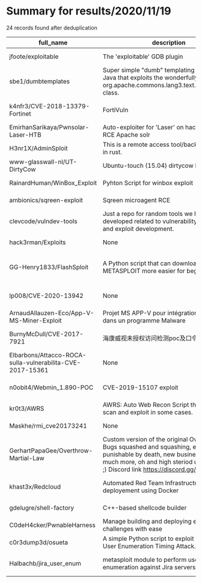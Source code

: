 
# Summary for results/2020/11/19
    
24 records found after deduplication

| full_name | description | html_url | matched_list | matched_count | pushed_at | size | stargazers_count | language | forks_count | vul_ids |
|-----------------------------------------------------------|--------------------------------------------------------------------------------------------------------------------------------------------------------------------------------------------------------------------|------------------------------------------------------------------------------|--------------------------------------------|-----------------|---------------------------|--------|--------------------|------------|---------------|--------------------|
| jfoote/exploitable | The 'exploitable' GDB plugin | https://github.com/jfoote/exploitable | ['exploit'] | 1 | 2020-11-19 15:00:42+00:00 | 316 | 542 | Python | 107 | [] |
| sbe1/dumbtemplates | Super simple "dumb" templating system for Java that exploits the wonderfully simple org.apache.commons.lang3.text.StrSubstitutor class. | https://github.com/sbe1/dumbtemplates | ['exploit'] | 1 | 2020-11-19 11:46:12+00:00 | 14 | 1 | Java | 0 | [] |
| k4nfr3/CVE-2018-13379-Fortinet | FortiVuln | https://github.com/k4nfr3/CVE-2018-13379-Fortinet | ['cve-2'] | 1 | 2020-11-19 21:35:00+00:00 | 67 | 2 | Python | 0 | ['CVE-2018-13379'] |
| EmirhanSarikaya/Pwnsolar-Laser-HTB | Auto-exploiter for 'Laser' on hackthebox _ RCE Apache solr | https://github.com/EmirhanSarikaya/Pwnsolar-Laser-HTB | ['exploit', 'rce'] | 2 | 2020-11-19 14:45:49+00:00 | 6003 | 0 | Python | 0 | [] |
| H3nr1X/AdminSploit | This is a remote access tool/backdoor written in rust. | https://github.com/H3nr1X/AdminSploit | ['sploit'] | 1 | 2020-11-19 18:17:09+00:00 | 73 | 5 | Rust | 0 | [] |
| www-glasswall-nl/UT-DirtyCow | Ubuntu-touch (15.04) dirtycow PoC | https://github.com/www-glasswall-nl/UT-DirtyCow | ['exploit'] | 1 | 2020-11-19 12:17:39+00:00 | 30 | 0 | C | 0 | [] |
| RainardHuman/WinBox_Exploit | Pyhton Script for winbox exploit | https://github.com/RainardHuman/WinBox_Exploit | ['exploit'] | 1 | 2020-11-19 09:28:03+00:00 | 6 | 0 | Python | 0 | [] |
| ambionics/sqreen-exploit | Sqreen microagent RCE | https://github.com/ambionics/sqreen-exploit | ['exploit', 'rce'] | 2 | 2020-11-19 08:59:31+00:00 | 7 | 1 | JavaScript | 1 | [] |
| clevcode/vulndev-tools | Just a repo for random tools we have developed related to vulnerability research and exploit development. | https://github.com/clevcode/vulndev-tools | ['exploit'] | 1 | 2020-11-19 17:59:46+00:00 | 6125 | 20 | Shell | 0 | [] |
| hack3rman/Exploits | None | https://github.com/hack3rman/Exploits | ['exploit'] | 1 | 2020-11-19 02:27:08+00:00 | 1996 | 0 | | 0 | [] |
| GG-Henry1833/FlashSploit | A Python script that can download METASPLOIT more easier for beginners | https://github.com/GG-Henry1833/FlashSploit | ['metasploit module OR payload', 'sploit'] | 2 | 2020-11-19 02:17:26+00:00 | 9 | 0 | Shell | 0 | [] |
| lp008/CVE-2020-13942 | None | https://github.com/lp008/CVE-2020-13942 | ['cve-2'] | 1 | 2020-11-19 01:57:11+00:00 | 8 | 5 | | 0 | ['CVE-2020-13942'] |
| ArnaudAllauzen-Eco/App-V-MS-Miner-Exploit | Projet MS APP-V pour intégration d'un miner dans un programme Malware | https://github.com/ArnaudAllauzen-Eco/App-V-MS-Miner-Exploit | ['exploit'] | 1 | 2020-11-19 12:13:41+00:00 | 363 | 0 | Assembly | 0 | [] |
| BurnyMcDull/CVE-2017-7921 | 海康威视未授权访问检测poc及口令爆破 | https://github.com/BurnyMcDull/CVE-2017-7921 | ['cve poc', 'cve-2'] | 2 | 2020-11-19 08:58:04+00:00 | 5 | 24 | Go | 2 | ['CVE-2017-7921'] |
| Elbarbons/Attacco-ROCA-sulla-vulnerabilita-CVE-2017-15361 | None | https://github.com/Elbarbons/Attacco-ROCA-sulla-vulnerabilita-CVE-2017-15361 | ['cve-2'] | 1 | 2020-11-19 18:11:41+00:00 | 38 | 0 | Python | 0 | ['CVE-2017-15361'] |
| n0obit4/Webmin_1.890-POC | CVE-2019-15107 exploit | https://github.com/n0obit4/Webmin_1.890-POC | ['cve poc', 'exploit'] | 2 | 2020-11-19 22:32:11+00:00 | 43 | 2 | Python | 0 | ['CVE-2019-15107'] |
| kr0t3/AWRS | AWRS: Auto Web Recon Script that enum, scan and exploit in some cases. | https://github.com/kr0t3/AWRS | ['exploit'] | 1 | 2020-11-19 20:41:08+00:00 | 22 | 0 | Shell | 1 | [] |
| Maskhe/rmi_cve20173241 | None | https://github.com/Maskhe/rmi_cve20173241 | ['cve-2'] | 1 | 2020-11-19 04:22:04+00:00 | 163 | 0 | Java | 1 | [] |
| GerhartPapaGee/Overthrow-Martial-Law | Custom version of the original Overthrow. Bugs squashed and squashing, exploits punishable by death, new businesses plus much more, oh and high steriod use by the AI ;) Discord link https://discord.gg/ZdMMq9x | https://github.com/GerhartPapaGee/Overthrow-Martial-Law | ['exploit'] | 1 | 2020-11-19 08:57:44+00:00 | 5335 | 1 | SQF | 2 | [] |
| khast3x/Redcloud | Automated Red Team Infrastructure deployement using Docker | https://github.com/khast3x/Redcloud | ['metasploit module OR payload'] | 1 | 2020-11-19 18:51:35+00:00 | 74 | 692 | Python | 153 | [] |
| gdelugre/shell-factory | C++-based shellcode builder | https://github.com/gdelugre/shell-factory | ['shellcode'] | 1 | 2020-11-19 12:56:29+00:00 | 466 | 100 | C++ | 18 | [] |
| C0deH4cker/PwnableHarness | Manage building and deploying exploitation challenges with ease | https://github.com/C0deH4cker/PwnableHarness | ['exploit'] | 1 | 2020-11-19 03:29:30+00:00 | 288 | 48 | Makefile | 3 | [] |
| c0r3dump3d/osueta | A simple Python script to exploit the OpenSSH User Enumeration Timing Attack. | https://github.com/c0r3dump3d/osueta | ['exploit'] | 1 | 2020-11-19 07:18:07+00:00 | 12150 | 155 | Python | 54 | [] |
| Halbachb/jira_user_enum | metasploit module to perform user enumeration against Jira servers | https://github.com/Halbachb/jira_user_enum | ['metasploit module OR payload'] | 1 | 2020-11-19 23:20:48+00:00 | 11 | 0 | Ruby | 0 | [] |
